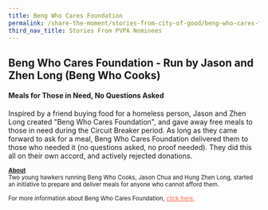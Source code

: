 ```yaml
---
title: Beng Who Cares Foundation
permalink: /share-the-moment/stories-from-city-of-good/beng-who-cares-foundation
third_nav_title: Stories From PVPA Nominees
---
```


## Beng Who Cares Foundation - Run by Jason and Zhen Long (Beng Who Cooks)

#### Meals for Those in Need, No Questions Asked 

Inspired by a friend buying food for a homeless person, Jason and Zhen Long created "Beng Who Cares Foundation", and gave away free meals to those in need during the Circuit Breaker period. As long as they came forward to ask for a meal, Beng Who Cares Foundation delivered them to those who needed it (no questions asked, no proof needed). They did this all on their own accord, and actively rejected donations.

<sup><b><u>About</u></b><br>Two young hawkers running Beng Who Cooks, Jason Chua and Hung Zhen Long, started an initiative to prepare and deliver meals for anyone who cannot afford them.<br><br>For more information about Beng Who Cares Foundation, <a href="https://mothership.sg/2020/04/beng-who-cooks-covid-19/" style="color:tomato">click here.</a></sup>
